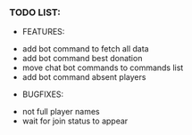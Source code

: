 ### TODO LIST:
- FEATURES:
* add bot command to fetch all data
* add bot command best donation
* move chat bot commands to commands list
* add bot command absent players 

- BUGFIXES:
* not full player names
* wait for join status to appear

